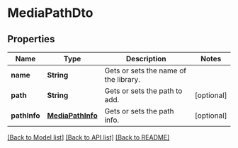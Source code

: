 # MediaPathDto

## Properties
Name | Type | Description | Notes
------------ | ------------- | ------------- | -------------
**name** | **String** | Gets or sets the name of the library. | 
**path** | **String** | Gets or sets the path to add. | [optional] 
**pathInfo** | [**MediaPathInfo**](MediaPathInfo.md) | Gets or sets the path info. | [optional] 

[[Back to Model list]](../README.md#documentation-for-models) [[Back to API list]](../README.md#documentation-for-api-endpoints) [[Back to README]](../README.md)


